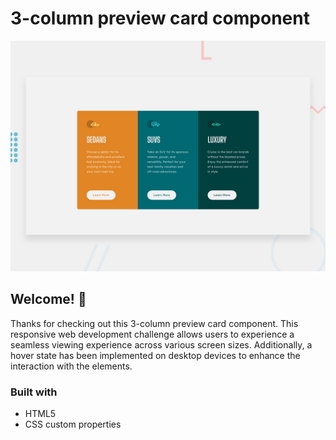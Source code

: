 # 3-column preview card component

![Design preview for the 3-column preview card component coding challenge](./design/desktop-preview.jpg)

## Welcome! 👋

Thanks for checking out this 3-column preview card component. This responsive web development challenge allows users to experience a seamless viewing experience across various screen sizes. Additionally, a hover state has been implemented on desktop devices to enhance the interaction with the elements.

### Built with

- HTML5
- CSS custom properties
